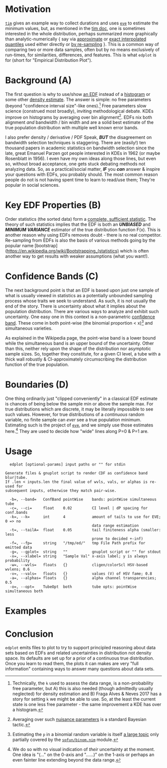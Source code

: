 Motivation
==========
[`tim`](tim.md) gives an example way to collect durations and uses
[`eve`](eve.md) to estimate the minimum values, but, as mentioned in the [tim
doc](tim.md), one is sometimes interested in the whole distribution, perhaps
summarized more graphically than analytic-numerically { say via
[approximate](https://c-blake.github.io/adix/adix/mvstat.html) or [exact
interpolated quantiles](https://github.com/c-blake/fitl/blob/main/fitl/qtl.nim)
used either directly or [by
re-sampling](https://github.com/c-blake/fitl/blob/main/fitl/cds.nim) }.  This is
a common way of comparing two or more data samples, often but by no means
exclusively of run-times, for similarities, differences, and features.  This is
what `edplot` is for (short for "Empirical Distribution Plot").

Background (A)
==============
The first question is why to use/show [an EDF](
https://en.wikipedia.org/wiki/Empirical_distribution_function) instead of a
[histogram](https://en.wikipedia.org/wiki/Histogram) or some other [density
estimate](https://en.wikipedia.org/wiki/Density_estimation).  The answer is
simple: no free parameters (beyond "confidence interval size"-like ones).[^1]
Free parameters slow science (construed most broadly), inviting methodological
debate.  KDEs improve on histograms by averaging over bin alignment[^2].  EDFs
nix both alignment *and* bandwidth / bin width and are a solid best estimate of
the true population distribution with multiple well known error bands.

I also prefer density / derivative / PDF Speak, ***BUT*** the disagreement on
bandwidth selection techniques is staggering.  There are (easily!) ten thousand
papers in academic statistics on bandwidth selection since the late, great
Emanuel Parzen got people interested in KDEs in 1962 (or maybe Rosenblatt in
1956).  I even have my own ideas along those lines, but even so, without broad
acceptance, one gets stuck debating methods not analyzing data.  So, as a
practical/social matter, ***IF*** you ***can*** answer & inspire your questions
with EDFs, you probably should.  The most common reason people do not is not
having spent time to learn to read/use them; They're popular in social sciences.

Key EDF Properties (B)
======================
Order statistics (the sorted data) form a [complete, sufficient
statistic](https://en.wikipedia.org/wiki/Sufficient_statistic).  The theory of
such statistics implies that the EDF is both an ***UNBIASED*** and ***MINIMUM
VARIANCE*** estimator of the true distribution function F(x).  This is another
reason why using EDFs removes doubt - there is no real competitor.  Re-sampling
from EDFs is also the basis of various methods going by the popular name
[bootstrap](https://en.wikipedia.org/wiki/Bootstrapping_(statistics) which is
often another way to get results with weaker assumptions (what you want!).

Confidence Bands (C)
====================
The next background point is that an EDF is based upon just one sample of what
is usually viewed in statistics as a potentially unbounded sampling process
whose traits we seek to understand.  As such, it is not usually the end of the
story.  There is uncertainty about what it implies about the population
distribution.  There are various ways to analyze and exhibit such uncertainty.
One easy one in this context is a non-parametric [confidence band](
https://en.wikipedia.org/wiki/CDF-based_nonparametric_confidence_interval).
These come in both point-wise (the binomial proportion < x)[^3] and simultaneous
varieties.

As explained in the Wikipedia page, the point-wise band is a lower bound while
the simultaneous band is an upper bound of the uncertainty.  Other than this,
neither rely upon the shape of the distribution nor asymptotic sample sizes.
So, together they constitute, for a given CI level, a tube with a thick wall
robustly & CI-approximately circumscribing the distribution function of the true
population.

Boundaries (D)
==============
One thing ordinarily just "clipped conveniently" in a classical EDF estimate is
chances of being below the sample min or above the sample max.  For true
distributions which are discrete, it may be literally impossible to see such
values.  However, for true distributions of a *continuous* random variable, no
finite sample can *ever* see a true population minimum.  Estimating such is the
project of [`eve`](eve.md), and we simply use those estimates here.[^4]  They
are used to decide how "wide" lines along P=0 & P=1 are.

Usage
=====
```
  edplot [optional-params] input paths or "" for stdin

Generate files & gnuplot script to render CDF as confidence band blur|tube.
If .len < inputs.len the final value of wvls, vals, or alphas is re-used for
subsequent inputs, otherwise they match pair-wise.

  -b=, --band=   ConfBand pointWise    bands: pointWise simultaneous tube
  -c=, --ci=     float    0.02         CI level | dP spacing for conf.bands
  -k=, --k=      int      4            amount of tails to use for EVE; 0 => no
                                       data range estimation
  -t=, --tailA=  float    0.05         tail finiteness alpha (smaller: less
                                       prone to decided +-inf)
  -f=, --fp=     string   "/tmp/ed/"   tmp File Path prefix for emitted data
  -g=, --gplot=  string   ""           gnuplot script or "" for stdout
  -x=, --xlabel= string   "Sample Val" x-axis label; y is always probability
  -w=, --wvls=   floats   {}           cligen/colorScl HSV-based wvlens; 0.6
  -v=, --vals=   floats   {}           values (V) of HSV fame; 0.8
  -a=, --alphas= floats   {}           alpha channel transparencies; 0.5
  -o=, --opt=    TubeOpt  both         tube opts: pointWise simultaneous both
```

Examples
========

Conclusion
==========
`edplot` emits files to plot to try to support principled reasoning about data
sets based on EDFs and related uncertainties in distribution not density space.
Its defaults are set up for a prior of a continuous true distribution.  Once you
learn to read them, the plots it can makes are very "full information"
containing ways to answer many questions about data sets.

[^1]: Technically, the `k` used to assess the data range, is a non-probability
free parameter, but A) this is also needed (though admittedly usually neglected)
for density estimation and B) Fraga Alves & Neves 2017 has a story for setting
`k` we might be able to use.  So, at the least the current state is one less
free parameter - the same improvement a KDE has over a histogram.

[^2]: Averaging over such [nuisance
parameters](https://en.wikipedia.org/wiki/Nuisance_parameter) is a standard
Bayesian tactic.

[^3]: Estimating the `p` in a binomial random variable is itself [a large
topic](https://en.wikipedia.org/wiki/Binomial_proportion_confidence_interval)
only partially covered by the
[`spfun/binom.nim`](https://github.com/c-blake/spfun/blob/main/spfun/binom.nim)
module.

[^4]: We do so with no visual indication of *their* uncertainty at the moment.
One idea is "(..." on the 0-axis and "......)" on the 1-axis or perhaps an even
fainter line extending beyond the data range.
